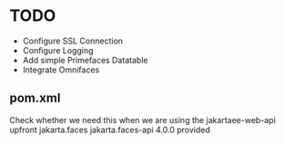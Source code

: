 # TODO

- Configure SSL Connection
- Configure Logging
- Add simple Primefaces Datatable
- Integrate Omnifaces



## pom.xml

Check whether we need this when we are using the jakartaee-web-api upfront
    <dependency>
        <groupId>jakarta.faces</groupId>
        <artifactId>jakarta.faces-api</artifactId>
        <version>4.0.0</version>
        <scope>provided</scope>
    </dependency>

